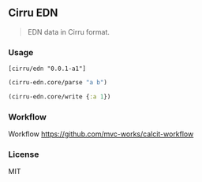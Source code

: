 
Cirru EDN
----

> EDN data in Cirru format.

### Usage

```edn
[cirru/edn "0.0.1-a1"]
```

```clojure
(cirru-edn.core/parse "a b")

(cirru-edn.core/write {:a 1})
```

### Workflow

Workflow https://github.com/mvc-works/calcit-workflow

### License

MIT
